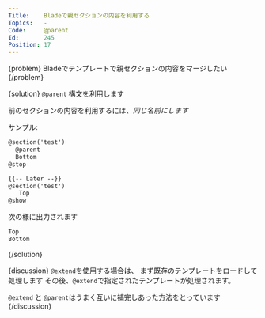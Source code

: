 ```yaml
---
Title:    Bladeで親セクションの内容を利用する
Topics:   -
Code:     @parent
Id:       245
Position: 17
---
```


{problem}
Bladeでテンプレートで親セクションの内容をマージしたい
{/problem}

{solution}
`@parent` 構文を利用します

前のセクションの内容を利用するには、_同じ名前にします_

サンプル:

```html
@section('test')
  @parent
  Bottom
@stop

{{-- Later --}}
@section('test')
   Top
@show
```

次の様に出力されます

```html
Top
Bottom
```
{/solution}

{discussion}
`@extend`を使用する場合は、
まず既存のテンプレートをロードして処理します
その後、`@extend`で指定されたテンプレートが処理されます。

`@extend` と `@parent`はうまく互いに補完しあった方法をとっています
{/discussion}
